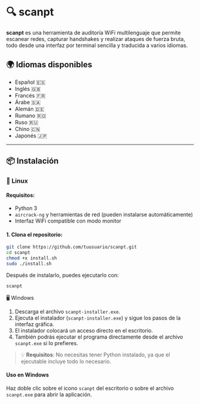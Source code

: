 # 🔍 scanpt

**scanpt** es una herramienta de auditoría WiFi multilenguaje que permite escanear redes, capturar handshakes y realizar ataques de fuerza bruta, todo desde una interfaz por terminal sencilla y traducida a varios idiomas.

## 🌍 Idiomas disponibles

- Español 🇪🇸  
- Inglés 🇬🇧  
- Francés 🇫🇷  
- Árabe 🇸🇦  
- Alemán 🇩🇪  
- Rumano 🇷🇴  
- Ruso 🇷🇺  
- Chino 🇨🇳  
- Japonés 🇯🇵

---

## 📦 Instalación

### 🔧 Linux

#### Requisitos:

- Python 3
- `aircrack-ng` y herramientas de red (pueden instalarse automáticamente)
- Interfaz WiFi compatible con modo monitor

#### 1. Clona el repositorio:

```bash
git clone https://github.com/tuusuario/scanpt.git
cd scanpt
chmod +x install.sh
sudo ./install.sh
```

Después de instalarlo, puedes ejecutarlo con:

```bash
scanpt
```
🖥️ Windows

1. Descarga el archivo `scanpt-installer.exe`.
2. Ejecuta el instalador (`scanpt-installer.exe`) y sigue los pasos de la interfaz gráfica.
3. El instalador colocará un acceso directo en el escritorio.
4. También podrás ejecutar el programa directamente desde el archivo `scanpt.exe` si lo prefieres.

> 💡 **Requisitos**: No necesitas tener Python instalado, ya que el ejecutable incluye todo lo necesario.

#### Uso en Windows

Haz doble clic sobre el icono `scanpt` del escritorio o sobre el archivo `scanpt.exe` para abrir la aplicación.
